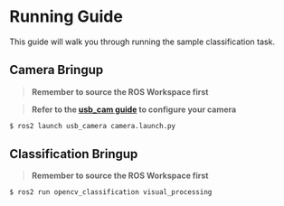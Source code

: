 # Running Guide
This guide will walk you through running the sample classification task.

## Camera Bringup
> **Remember to source the ROS Workspace first**

> **Refer to the [usb_cam guide](https://github.com/ros-drivers/usb_cam) to configure your camera**

```bash
$ ros2 launch usb_camera camera.launch.py
```

## Classification Bringup
> **Remember to source the ROS Workspace first**

```bash
$ ros2 run opencv_classification visual_processing
```